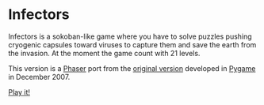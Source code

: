 # Infectors
Infectors is a sokoban-like game where you have to solve puzzles pushing cryogenic capsules 
toward viruses to capture them and save the earth from the invasion. At the moment the game 
count with 21 levels.

This version is a [Phaser](http://phaser.io) port from the 
[original version](http://pygame.org/project-Infectors-567-.html) developed in [Pygame](http://pygame.org) 
in December 2007.

[Play it!](http://satanas.github.io/infectors)
